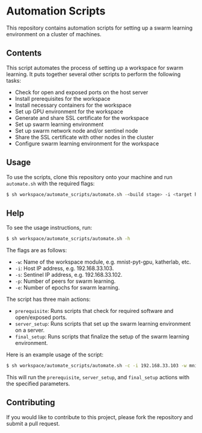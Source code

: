 # Automation Scripts

This repository contains automation scripts for setting up a swarm learning environment on a cluster of machines.

## Contents
This script automates the process of setting up a workspace for swarm learning. It puts together several other scripts to perform the following tasks:

- Check for open and exposed ports on the host server
- Install prerequisites for the workspace
- Install necessary containers for the workspace
- Set up GPU environment for the workspace
- Generate and share SSL certificate for the workspace
- Set up swarm learning environment
- Set up swarm network node and/or sentinel node
- Share the SSL certificate with other nodes in the cluster
- Configure swarm learning environment for the workspace

## Usage

To use the scripts, clone this repository onto your machine and run `automate.sh` with the required flags:

```sh
$ sh workspace/automate_scripts/automate.sh -<build stage> -i <target host ip to share cert> -s <sentinal host ip> -w <workspace> -n <num_peers> -e <num_epochs>"
```

## Help
To see the usage instructions, run:
```sh
$ sh workspace/automate_scripts/automate.sh -h
```


The flags are as follows:

- `-w`: Name of the workspace module, e.g. mnist-pyt-gpu, katherlab, etc.
- `-i`: Host IP address, e.g. 192.168.33.103.
- `-s`: Sentinel IP address, e.g. 192.168.33.102.
- `-p`: Number of peers for swarm learning.
- `-e`: Number of epochs for swarm learning.

The script has three main actions:

- `prerequisite`: Runs scripts that check for required software and open/exposed ports.
- `server_setup`: Runs scripts that set up the swarm learning environment on a server.
- `final_setup`: Runs scripts that finalize the setup of the swarm learning environment.

Here is an example usage of the script:

```sh
$ sh workspace/automate_scripts/automate.sh -c -i 192.168.33.103 -w mnist-pyt-gpu -s 192.168.33.102 -p 2 -e 5
```

This will run the `prerequisite`, `server_setup`, and `final_setup` actions with the specified parameters.

## Contributing

If you would like to contribute to this project, please fork the repository and submit a pull request.
